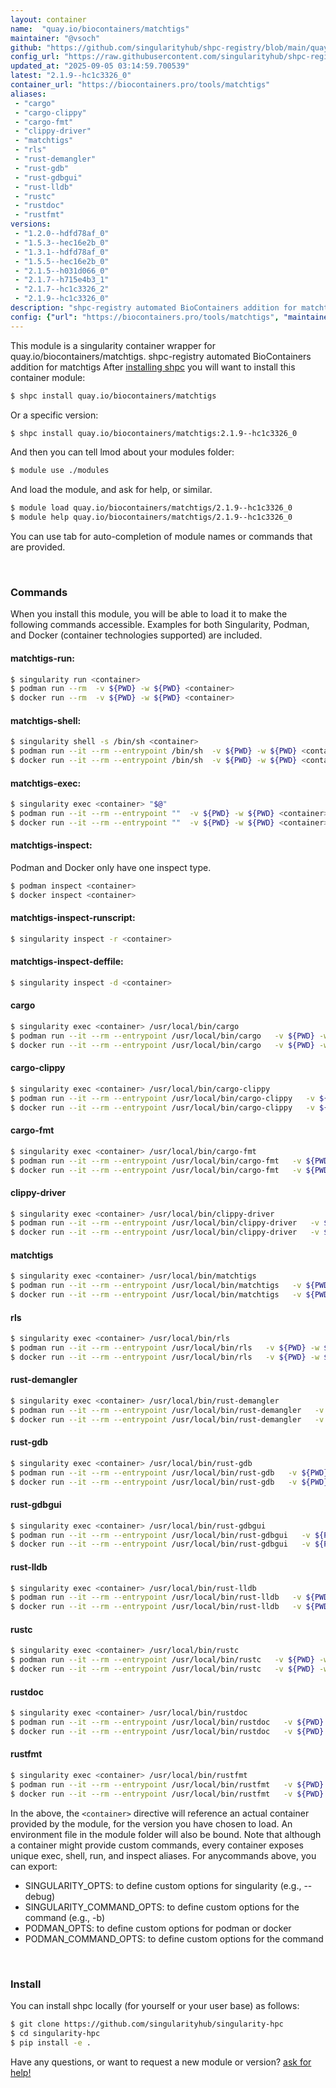 ```yaml
---
layout: container
name:  "quay.io/biocontainers/matchtigs"
maintainer: "@vsoch"
github: "https://github.com/singularityhub/shpc-registry/blob/main/quay.io/biocontainers/matchtigs/container.yaml"
config_url: "https://raw.githubusercontent.com/singularityhub/shpc-registry/main/quay.io/biocontainers/matchtigs/container.yaml"
updated_at: "2025-09-05 03:14:59.700539"
latest: "2.1.9--hc1c3326_0"
container_url: "https://biocontainers.pro/tools/matchtigs"
aliases:
 - "cargo"
 - "cargo-clippy"
 - "cargo-fmt"
 - "clippy-driver"
 - "matchtigs"
 - "rls"
 - "rust-demangler"
 - "rust-gdb"
 - "rust-gdbgui"
 - "rust-lldb"
 - "rustc"
 - "rustdoc"
 - "rustfmt"
versions:
 - "1.2.0--hdfd78af_0"
 - "1.5.3--hec16e2b_0"
 - "1.3.1--hdfd78af_0"
 - "1.5.5--hec16e2b_0"
 - "2.1.5--h031d066_0"
 - "2.1.7--h715e4b3_1"
 - "2.1.7--hc1c3326_2"
 - "2.1.9--hc1c3326_0"
description: "shpc-registry automated BioContainers addition for matchtigs"
config: {"url": "https://biocontainers.pro/tools/matchtigs", "maintainer": "@vsoch", "description": "shpc-registry automated BioContainers addition for matchtigs", "latest": {"2.1.9--hc1c3326_0": "sha256:389b21ed61b9ad92ac0063457bc6ab9aeda5e6cfe57be46a512bf2d959c37148"}, "tags": {"1.2.0--hdfd78af_0": "sha256:f35cc56c7409188e63259484d4f5f9db116c4b808d56d521fcf62ffc67a24647", "1.5.3--hec16e2b_0": "sha256:a473015e335da9771d76e5187185fa06dd76fc8ff14fa594dbf0cb7c3a3069df", "1.3.1--hdfd78af_0": "sha256:a7eec4dc83a5cb18a7547b988510b5bdac3b809ec1f857525a271f9bebc938fa", "1.5.5--hec16e2b_0": "sha256:c1eb21aec5191a05f2fb28d652f1277f192807c6069546567879dcd3367ffe18", "2.1.5--h031d066_0": "sha256:389a81e545e041247c44adab0368e6f021e6c00f9d340fee9c9ec916e4c81eff", "2.1.7--h715e4b3_1": "sha256:7b7c20a4009d3486f0644b37175365f5071c93b5ceb7aecec8d177651472137a", "2.1.7--hc1c3326_2": "sha256:a279d347ccab2d5775c84288874073b98e244f00ef281f267197758ed7782021", "2.1.9--hc1c3326_0": "sha256:389b21ed61b9ad92ac0063457bc6ab9aeda5e6cfe57be46a512bf2d959c37148"}, "docker": "quay.io/biocontainers/matchtigs", "aliases": {"cargo": "/usr/local/bin/cargo", "cargo-clippy": "/usr/local/bin/cargo-clippy", "cargo-fmt": "/usr/local/bin/cargo-fmt", "clippy-driver": "/usr/local/bin/clippy-driver", "matchtigs": "/usr/local/bin/matchtigs", "rls": "/usr/local/bin/rls", "rust-demangler": "/usr/local/bin/rust-demangler", "rust-gdb": "/usr/local/bin/rust-gdb", "rust-gdbgui": "/usr/local/bin/rust-gdbgui", "rust-lldb": "/usr/local/bin/rust-lldb", "rustc": "/usr/local/bin/rustc", "rustdoc": "/usr/local/bin/rustdoc", "rustfmt": "/usr/local/bin/rustfmt"}}
---
```


This module is a singularity container wrapper for quay.io/biocontainers/matchtigs.
shpc-registry automated BioContainers addition for matchtigs
After [installing shpc](#install) you will want to install this container module:


```bash
$ shpc install quay.io/biocontainers/matchtigs
```

Or a specific version:

```bash
$ shpc install quay.io/biocontainers/matchtigs:2.1.9--hc1c3326_0
```

And then you can tell lmod about your modules folder:

```bash
$ module use ./modules
```

And load the module, and ask for help, or similar.

```bash
$ module load quay.io/biocontainers/matchtigs/2.1.9--hc1c3326_0
$ module help quay.io/biocontainers/matchtigs/2.1.9--hc1c3326_0
```

You can use tab for auto-completion of module names or commands that are provided.

<br>

### Commands

When you install this module, you will be able to load it to make the following commands accessible.
Examples for both Singularity, Podman, and Docker (container technologies supported) are included.

#### matchtigs-run:

```bash
$ singularity run <container>
$ podman run --rm  -v ${PWD} -w ${PWD} <container>
$ docker run --rm  -v ${PWD} -w ${PWD} <container>
```

#### matchtigs-shell:

```bash
$ singularity shell -s /bin/sh <container>
$ podman run --it --rm --entrypoint /bin/sh  -v ${PWD} -w ${PWD} <container>
$ docker run --it --rm --entrypoint /bin/sh  -v ${PWD} -w ${PWD} <container>
```

#### matchtigs-exec:

```bash
$ singularity exec <container> "$@"
$ podman run --it --rm --entrypoint ""  -v ${PWD} -w ${PWD} <container> "$@"
$ docker run --it --rm --entrypoint ""  -v ${PWD} -w ${PWD} <container> "$@"
```

#### matchtigs-inspect:

Podman and Docker only have one inspect type.

```bash
$ podman inspect <container>
$ docker inspect <container>
```

#### matchtigs-inspect-runscript:

```bash
$ singularity inspect -r <container>
```

#### matchtigs-inspect-deffile:

```bash
$ singularity inspect -d <container>
```


#### cargo

```bash
$ singularity exec <container> /usr/local/bin/cargo
$ podman run --it --rm --entrypoint /usr/local/bin/cargo   -v ${PWD} -w ${PWD} <container> -c " $@"
$ docker run --it --rm --entrypoint /usr/local/bin/cargo   -v ${PWD} -w ${PWD} <container> -c " $@"
```


#### cargo-clippy

```bash
$ singularity exec <container> /usr/local/bin/cargo-clippy
$ podman run --it --rm --entrypoint /usr/local/bin/cargo-clippy   -v ${PWD} -w ${PWD} <container> -c " $@"
$ docker run --it --rm --entrypoint /usr/local/bin/cargo-clippy   -v ${PWD} -w ${PWD} <container> -c " $@"
```


#### cargo-fmt

```bash
$ singularity exec <container> /usr/local/bin/cargo-fmt
$ podman run --it --rm --entrypoint /usr/local/bin/cargo-fmt   -v ${PWD} -w ${PWD} <container> -c " $@"
$ docker run --it --rm --entrypoint /usr/local/bin/cargo-fmt   -v ${PWD} -w ${PWD} <container> -c " $@"
```


#### clippy-driver

```bash
$ singularity exec <container> /usr/local/bin/clippy-driver
$ podman run --it --rm --entrypoint /usr/local/bin/clippy-driver   -v ${PWD} -w ${PWD} <container> -c " $@"
$ docker run --it --rm --entrypoint /usr/local/bin/clippy-driver   -v ${PWD} -w ${PWD} <container> -c " $@"
```


#### matchtigs

```bash
$ singularity exec <container> /usr/local/bin/matchtigs
$ podman run --it --rm --entrypoint /usr/local/bin/matchtigs   -v ${PWD} -w ${PWD} <container> -c " $@"
$ docker run --it --rm --entrypoint /usr/local/bin/matchtigs   -v ${PWD} -w ${PWD} <container> -c " $@"
```


#### rls

```bash
$ singularity exec <container> /usr/local/bin/rls
$ podman run --it --rm --entrypoint /usr/local/bin/rls   -v ${PWD} -w ${PWD} <container> -c " $@"
$ docker run --it --rm --entrypoint /usr/local/bin/rls   -v ${PWD} -w ${PWD} <container> -c " $@"
```


#### rust-demangler

```bash
$ singularity exec <container> /usr/local/bin/rust-demangler
$ podman run --it --rm --entrypoint /usr/local/bin/rust-demangler   -v ${PWD} -w ${PWD} <container> -c " $@"
$ docker run --it --rm --entrypoint /usr/local/bin/rust-demangler   -v ${PWD} -w ${PWD} <container> -c " $@"
```


#### rust-gdb

```bash
$ singularity exec <container> /usr/local/bin/rust-gdb
$ podman run --it --rm --entrypoint /usr/local/bin/rust-gdb   -v ${PWD} -w ${PWD} <container> -c " $@"
$ docker run --it --rm --entrypoint /usr/local/bin/rust-gdb   -v ${PWD} -w ${PWD} <container> -c " $@"
```


#### rust-gdbgui

```bash
$ singularity exec <container> /usr/local/bin/rust-gdbgui
$ podman run --it --rm --entrypoint /usr/local/bin/rust-gdbgui   -v ${PWD} -w ${PWD} <container> -c " $@"
$ docker run --it --rm --entrypoint /usr/local/bin/rust-gdbgui   -v ${PWD} -w ${PWD} <container> -c " $@"
```


#### rust-lldb

```bash
$ singularity exec <container> /usr/local/bin/rust-lldb
$ podman run --it --rm --entrypoint /usr/local/bin/rust-lldb   -v ${PWD} -w ${PWD} <container> -c " $@"
$ docker run --it --rm --entrypoint /usr/local/bin/rust-lldb   -v ${PWD} -w ${PWD} <container> -c " $@"
```


#### rustc

```bash
$ singularity exec <container> /usr/local/bin/rustc
$ podman run --it --rm --entrypoint /usr/local/bin/rustc   -v ${PWD} -w ${PWD} <container> -c " $@"
$ docker run --it --rm --entrypoint /usr/local/bin/rustc   -v ${PWD} -w ${PWD} <container> -c " $@"
```


#### rustdoc

```bash
$ singularity exec <container> /usr/local/bin/rustdoc
$ podman run --it --rm --entrypoint /usr/local/bin/rustdoc   -v ${PWD} -w ${PWD} <container> -c " $@"
$ docker run --it --rm --entrypoint /usr/local/bin/rustdoc   -v ${PWD} -w ${PWD} <container> -c " $@"
```


#### rustfmt

```bash
$ singularity exec <container> /usr/local/bin/rustfmt
$ podman run --it --rm --entrypoint /usr/local/bin/rustfmt   -v ${PWD} -w ${PWD} <container> -c " $@"
$ docker run --it --rm --entrypoint /usr/local/bin/rustfmt   -v ${PWD} -w ${PWD} <container> -c " $@"
```



In the above, the `<container>` directive will reference an actual container provided
by the module, for the version you have chosen to load. An environment file in the
module folder will also be bound. Note that although a container
might provide custom commands, every container exposes unique exec, shell, run, and
inspect aliases. For anycommands above, you can export:

 - SINGULARITY_OPTS: to define custom options for singularity (e.g., --debug)
 - SINGULARITY_COMMAND_OPTS: to define custom options for the command (e.g., -b)
 - PODMAN_OPTS: to define custom options for podman or docker
 - PODMAN_COMMAND_OPTS: to define custom options for the command

<br>

### Install

You can install shpc locally (for yourself or your user base) as follows:

```bash
$ git clone https://github.com/singularityhub/singularity-hpc
$ cd singularity-hpc
$ pip install -e .
```

Have any questions, or want to request a new module or version? [ask for help!](https://github.com/singularityhub/singularity-hpc/issues)